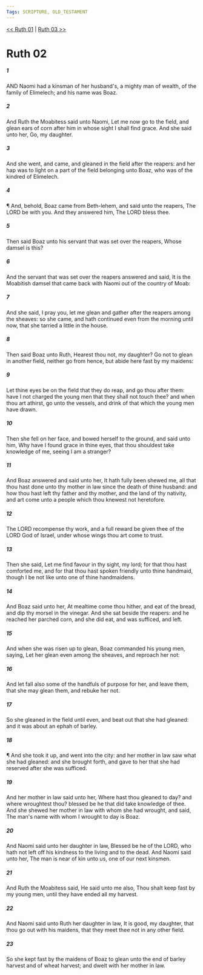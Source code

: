 ```yaml
---
Tags: SCRIPTURE, OLD_TESTAMENT
---
```


[<< Ruth 01](OLD_TESTAMENT/08_Ruth/Ruth_01.md) | [Ruth 03 >>](OLD_TESTAMENT/08_Ruth/Ruth_03.md)

# Ruth 02

##### 1

AND Naomi had a kinsman of her husband's, a mighty man of wealth, of the family of Elimelech; and his name was Boaz.

##### 2

And Ruth the Moabitess said unto Naomi, Let me now go to the field, and glean ears of corn after him in whose sight I shall find grace. And she said unto her, Go, my daughter.

##### 3

And she went, and came, and gleaned in the field after the reapers: and her hap was to light on a part of the field belonging unto Boaz, who was of the kindred of Elimelech.

##### 4

¶ And, behold, Boaz came from Beth-lehem, and said unto the reapers, The LORD be with you. And they answered him, The LORD bless thee.

##### 5

Then said Boaz unto his servant that was set over the reapers, Whose damsel is this?

##### 6

And the servant that was set over the reapers answered and said, It is the Moabitish damsel that came back with Naomi out of the country of Moab:

##### 7

And she said, I pray you, let me glean and gather after the reapers among the sheaves: so she came, and hath continued even from the morning until now, that she tarried a little in the house.

##### 8

Then said Boaz unto Ruth, Hearest thou not, my daughter? Go not to glean in another field, neither go from hence, but abide here fast by my maidens:

##### 9

Let thine eyes be on the field that they do reap, and go thou after them: have I not charged the young men that they shall not touch thee? and when thou art athirst, go unto the vessels, and drink of that which the young men have drawn.

##### 10

Then she fell on her face, and bowed herself to the ground, and said unto him, Why have I found grace in thine eyes, that thou shouldest take knowledge of me, seeing I am a stranger?

##### 11

And Boaz answered and said unto her, It hath fully been shewed me, all that thou hast done unto thy mother in law since the death of thine husband: and how thou hast left thy father and thy mother, and the land of thy nativity, and art come unto a people which thou knewest not heretofore.

##### 12

The LORD recompense thy work, and a full reward be given thee of the LORD God of Israel, under whose wings thou art come to trust.

##### 13

Then she said, Let me find favour in thy sight, my lord; for that thou hast comforted me, and for that thou hast spoken friendly unto thine handmaid, though I be not like unto one of thine handmaidens.

##### 14

And Boaz said unto her, At mealtime come thou hither, and eat of the bread, and dip thy morsel in the vinegar. And she sat beside the reapers: and he reached her parched corn, and she did eat, and was sufficed, and left.

##### 15

And when she was risen up to glean, Boaz commanded his young men, saying, Let her glean even among the sheaves, and reproach her not:

##### 16

And let fall also some of the handfuls of purpose for her, and leave them, that she may glean them, and rebuke her not.

##### 17

So she gleaned in the field until even, and beat out that she had gleaned: and it was about an ephah of barley.

##### 18

¶ And she took it up, and went into the city: and her mother in law saw what she had gleaned: and she brought forth, and gave to her that she had reserved after she was sufficed.

##### 19

And her mother in law said unto her, Where hast thou gleaned to day? and where wroughtest thou? blessed be he that did take knowledge of thee. And she shewed her mother in law with whom she had wrought, and said, The man's name with whom I wrought to day is Boaz.

##### 20

And Naomi said unto her daughter in law, Blessed be he of the LORD, who hath not left off his kindness to the living and to the dead. And Naomi said unto her, The man is near of kin unto us, one of our next kinsmen.

##### 21

And Ruth the Moabitess said, He said unto me also, Thou shalt keep fast by my young men, until they have ended all my harvest.

##### 22

And Naomi said unto Ruth her daughter in law, It is good, my daughter, that thou go out with his maidens, that they meet thee not in any other field.

##### 23

So she kept fast by the maidens of Boaz to glean unto the end of barley harvest and of wheat harvest; and dwelt with her mother in law.
